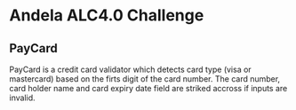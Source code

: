 # Andela ALC4.0 Challenge

## PayCard
PayCard is a credit card validator which detects card type (visa or mastercard) based on the firts digit of the card number.
The card number, card holder name and card expiry date field are striked accross if inputs are invalid.

